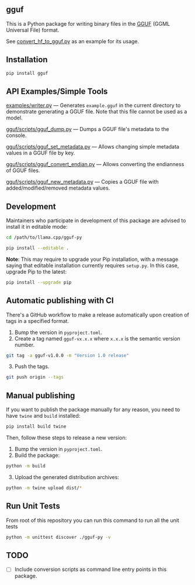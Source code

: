 ## gguf

This is a Python package for writing binary files in the [GGUF](https://github.com/ggerganov/ggml/pull/302)
(GGML Universal File) format.

See [convert_hf_to_gguf.py](https://github.com/ggerganov/llama.cpp/blob/master/convert_hf_to_gguf.py)
as an example for its usage.

## Installation
```sh
pip install gguf
```

## API Examples/Simple Tools

[examples/writer.py](https://github.com/ggerganov/llama.cpp/blob/master/gguf-py/examples/writer.py) — Generates `example.gguf` in the current directory to demonstrate generating a GGUF file. Note that this file cannot be used as a model.

[gguf/scripts/gguf_dump.py](https://github.com/ggerganov/llama.cpp/blob/master/gguf-py/gguf/scripts/gguf_dump.py) — Dumps a GGUF file's metadata to the console.

[gguf/scripts/gguf_set_metadata.py](https://github.com/ggerganov/llama.cpp/blob/master/gguf-py/gguf/scripts/gguf_set_metadata.py) — Allows changing simple metadata values in a GGUF file by key.

[gguf/scripts/gguf_convert_endian.py](https://github.com/ggerganov/llama.cpp/blob/master/gguf-py/gguf/scripts/gguf_convert_endian.py) — Allows converting the endianness of GGUF files.

[gguf/scripts/gguf_new_metadata.py](https://github.com/ggerganov/llama.cpp/blob/master/gguf-py/gguf/scripts/gguf_new_metadata.py) — Copies a GGUF file with added/modified/removed metadata values.

## Development
Maintainers who participate in development of this package are advised to install it in editable mode:

```sh
cd /path/to/llama.cpp/gguf-py

pip install --editable .
```

**Note**: This may require to upgrade your Pip installation, with a message saying that editable installation currently requires `setup.py`.
In this case, upgrade Pip to the latest:

```sh
pip install --upgrade pip
```

## Automatic publishing with CI

There's a GitHub workflow to make a release automatically upon creation of tags in a specified format.

1. Bump the version in `pyproject.toml`.
2. Create a tag named `gguf-vx.x.x` where `x.x.x` is the semantic version number.

```sh
git tag -a gguf-v1.0.0 -m "Version 1.0 release"
```

3. Push the tags.

```sh
git push origin --tags
```

## Manual publishing
If you want to publish the package manually for any reason, you need to have `twine` and `build` installed:

```sh
pip install build twine
```

Then, follow these steps to release a new version:

1. Bump the version in `pyproject.toml`.
2. Build the package:

```sh
python -m build
```

3. Upload the generated distribution archives:

```sh
python -m twine upload dist/*
```

## Run Unit Tests

From root of this repository you can run this command to run all the unit tests

```bash
python -m unittest discover ./gguf-py -v
```

## TODO
- [ ] Include conversion scripts as command line entry points in this package.
